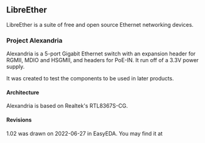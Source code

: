 ## LibreEther

LibreEther is a suite of free and open source Ethernet networking devices.

### Project Alexandria

Alexandria is a 5-port Gigabit Ethernet switch with an expansion header for RGMII, MDIO and HSGMII, and headers for PoE-IN. It run off of a 3.3V power supply.

It was created to test the components to be used in later products.

#### Architecture

Alexandria is based on Realtek's RTL8367S-CG.

#### Revisions

1.02 was drawn on 2022-06-27 in EasyEDA. You may find it at <link>
